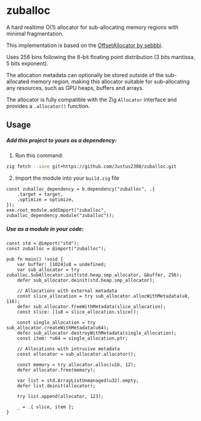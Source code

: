 # zuballoc
A hard realtime O(1) allocator for sub-allocating memory regions with minimal fragmentation.

This implementation is based on the [OffsetAllocator by sebbbi](https://github.com/sebbbi/OffsetAllocator).

Uses 256 bins following the 8-bit floating point distribution (3 bits mantissa, 5 bits exponent).

The allocation metadata can optionally be stored outside of the sub-allocated memory region, making this allocator suitable for sub-allocating any resources, such as GPU heaps, buffers and arrays.

The allocator is fully compatible with the Zig `Allocator` interface and provides a `.allocator()` function.

## Usage

##### Add this project to yours as a dependency:

1. Run this command:

```sh
zig fetch --save git+https://github.com/Justus2308/zuballoc.git
```

2. Import the module into your `build.zig` file

```zig
const zuballoc_dependency = b.dependency("zuballoc", .{
    .target = target,
    .optimize = optimize,
});
exe.root_module.addImport("zuballoc", zuballoc_dependency.module("zuballoc"));
```

##### Use as a module in your code:

```zig
const std = @import("std");
const zuballoc = @import("zuballoc");

pub fn main() !void {
    var buffer: [1024]u8 = undefined;
    var sub_allocator = try zuballoc.SubAllocator.init(std.heap.smp_allocator, &buffer, 256);
    defer sub_allocator.deinit(std.heap.smp_allocator);

    // Allocations with external metadata
    const slice_allocation = try sub_allocator.allocWithMetadata(u8, 116);
    defer sub_allocator.freeWithMetadata(slice_allocation);
    const slice: []u8 = slice_allocation.slice();

    const single_allocation = try sub_allocator.createWithMetadata(u64);
    defer sub_allocator.destroyWithMetadata(single_allocation);
    const item: *u64 = single_allocation.ptr;

    // Allocations with intrusive metadata
    const allocator = sub_allocator.allocator();

    const memory = try allocator.alloc(u16, 12);
    defer allocator.free(memory);
    
    var list = std.ArrayListUnmanaged(u32).empty;
    defer list.deinit(allocator);
    
    try list.append(allocator, 123);
    
    _ = .{ slice, item };
}
```